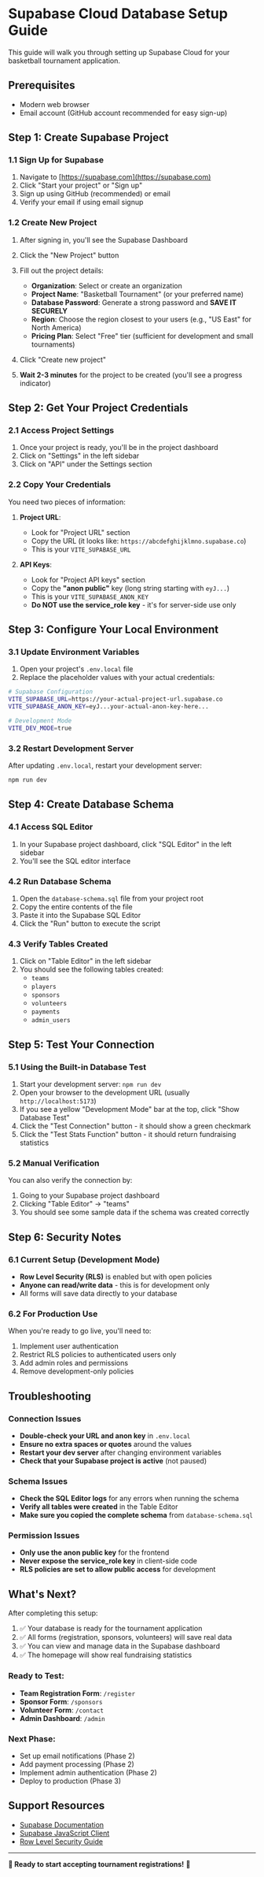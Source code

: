 # Supabase Cloud Database Setup Guide

This guide will walk you through setting up Supabase Cloud for your basketball tournament application.

## Prerequisites

- Modern web browser
- Email account (GitHub account recommended for easy sign-up)

## Step 1: Create Supabase Project

### 1.1 Sign Up for Supabase
1. Navigate to [https://supabase.com](https://supabase.com)
2. Click "Start your project" or "Sign up"
3. Sign up using GitHub (recommended) or email
4. Verify your email if using email signup

### 1.2 Create New Project
1. After signing in, you'll see the Supabase Dashboard
2. Click the "New Project" button
3. Fill out the project details:
   - **Organization**: Select or create an organization
   - **Project Name**: "Basketball Tournament" (or your preferred name)
   - **Database Password**: Generate a strong password and **SAVE IT SECURELY**
   - **Region**: Choose the region closest to your users (e.g., "US East" for North America)
   - **Pricing Plan**: Select "Free" tier (sufficient for development and small tournaments)

4. Click "Create new project"
5. **Wait 2-3 minutes** for the project to be created (you'll see a progress indicator)

## Step 2: Get Your Project Credentials

### 2.1 Access Project Settings
1. Once your project is ready, you'll be in the project dashboard
2. Click on "Settings" in the left sidebar
3. Click on "API" under the Settings section

### 2.2 Copy Your Credentials
You need two pieces of information:

1. **Project URL**:
   - Look for "Project URL" section
   - Copy the URL (it looks like: `https://abcdefghijklmno.supabase.co`)
   - This is your `VITE_SUPABASE_URL`

2. **API Keys**:
   - Look for "Project API keys" section
   - Copy the **"anon public"** key (long string starting with `eyJ...`)
   - This is your `VITE_SUPABASE_ANON_KEY`
   - **Do NOT use the service_role key** - it's for server-side use only

## Step 3: Configure Your Local Environment

### 3.1 Update Environment Variables
1. Open your project's `.env.local` file
2. Replace the placeholder values with your actual credentials:

```bash
# Supabase Configuration
VITE_SUPABASE_URL=https://your-actual-project-url.supabase.co
VITE_SUPABASE_ANON_KEY=eyJ...your-actual-anon-key-here...

# Development Mode
VITE_DEV_MODE=true
```

### 3.2 Restart Development Server
After updating `.env.local`, restart your development server:
```bash
npm run dev
```

## Step 4: Create Database Schema

### 4.1 Access SQL Editor
1. In your Supabase project dashboard, click "SQL Editor" in the left sidebar
2. You'll see the SQL editor interface

### 4.2 Run Database Schema
1. Open the `database-schema.sql` file from your project root
2. Copy the entire contents of the file
3. Paste it into the Supabase SQL Editor
4. Click the "Run" button to execute the script

### 4.3 Verify Tables Created
1. Click on "Table Editor" in the left sidebar
2. You should see the following tables created:
   - `teams`
   - `players` 
   - `sponsors`
   - `volunteers`
   - `payments`
   - `admin_users`

## Step 5: Test Your Connection

### 5.1 Using the Built-in Database Test
1. Start your development server: `npm run dev`
2. Open your browser to the development URL (usually `http://localhost:5173`)
3. If you see a yellow "Development Mode" bar at the top, click "Show Database Test"
4. Click the "Test Connection" button - it should show a green checkmark
5. Click the "Test Stats Function" button - it should return fundraising statistics

### 5.2 Manual Verification
You can also verify the connection by:
1. Going to your Supabase project dashboard
2. Clicking "Table Editor" → "teams"
3. You should see some sample data if the schema was created correctly

## Step 6: Security Notes

### 6.1 Current Setup (Development Mode)
- **Row Level Security (RLS)** is enabled but with open policies
- **Anyone can read/write data** - this is for development only
- All forms will save data directly to your database

### 6.2 For Production Use
When you're ready to go live, you'll need to:
1. Implement user authentication
2. Restrict RLS policies to authenticated users only
3. Add admin roles and permissions
4. Remove development-only policies

## Troubleshooting

### Connection Issues
- **Double-check your URL and anon key** in `.env.local`
- **Ensure no extra spaces or quotes** around the values
- **Restart your dev server** after changing environment variables
- **Check that your Supabase project is active** (not paused)

### Schema Issues
- **Check the SQL Editor logs** for any errors when running the schema
- **Verify all tables were created** in the Table Editor
- **Make sure you copied the complete schema** from `database-schema.sql`

### Permission Issues
- **Only use the anon public key** for the frontend
- **Never expose the service_role key** in client-side code
- **RLS policies are set to allow public access** for development

## What's Next?

After completing this setup:
1. ✅ Your database is ready for the tournament application
2. ✅ All forms (registration, sponsors, volunteers) will save real data
3. ✅ You can view and manage data in the Supabase dashboard
4. ✅ The homepage will show real fundraising statistics

### Ready to Test:
- **Team Registration Form**: `/register`
- **Sponsor Form**: `/sponsors` 
- **Volunteer Form**: `/contact`
- **Admin Dashboard**: `/admin`

### Next Phase:
- Set up email notifications (Phase 2)
- Add payment processing (Phase 2)
- Implement admin authentication (Phase 2)
- Deploy to production (Phase 3)

## Support Resources

- [Supabase Documentation](https://supabase.com/docs)
- [Supabase JavaScript Client](https://supabase.com/docs/reference/javascript/introduction)
- [Row Level Security Guide](https://supabase.com/docs/guides/auth/row-level-security)

---

**🏀 Ready to start accepting tournament registrations!** 🏀
